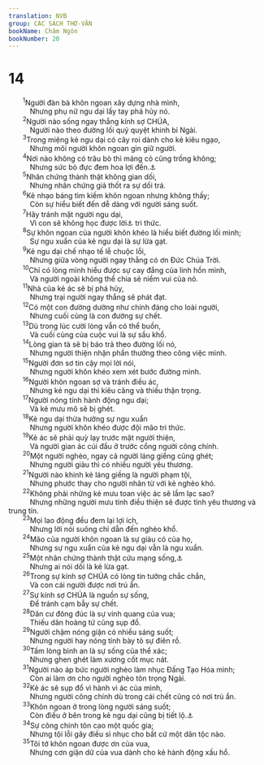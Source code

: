```yaml
---
translation: NVB
group: CÁC SÁCH THƠ-VĂN
bookName: Châm Ngôn 
bookNumber: 20
---
```


<div class="title"><h1>14</h1></div>
<span class="verse ch_14_1">  <sup>1</sup>Người đàn bà khôn ngoan xây dựng nhà mình, <br/>   Nhưng phụ nữ ngu dại lấy tay phá hủy nó. <br/></span>
<span class="verse ch_14_2">  <sup>2</sup>Người nào sống ngay thẳng kính sợ CHÚA, <br/>   Người nào theo đường lối quỷ quyệt khinh bỉ Ngài. <br/></span>
<span class="verse ch_14_3">  <sup>3</sup>Trong miệng kẻ ngu dại có cây roi dành cho kẻ kiêu ngạo, <br/>   Nhưng môi người khôn ngoan gìn giữ người. <br/></span>
<span class="verse ch_14_4">  <sup>4</sup>Nơi nào không có trâu bò thì máng cỏ cũng trống không; <br/>   Nhưng sức bò đực đem hoa lợi đến.<a data-toggle="tooltip" data-placement="bottom" title="Hoa lợi nhiều là do sức bò đực">⚓</a><br/></span>
<span class="verse ch_14_5">  <sup>5</sup>Nhân chứng thành thật không gian dối, <br/>   Nhưng nhân chứng giả thốt ra sự dối trá. <br/></span>
<span class="verse ch_14_6">  <sup>6</sup>Kẻ nhạo báng tìm kiếm khôn ngoan nhưng không thấy; <br/>   Còn sự hiểu biết đến dễ dàng với người sáng suốt. <br/></span>
<span class="verse ch_14_7">  <sup>7</sup>Hãy tránh mặt người ngu dại, <br/>   Vì con sẽ không học được lời<a data-toggle="tooltip" data-placement="bottom" title="Nt: môi">⚓</a> tri thức. <br/></span>
<span class="verse ch_14_8">  <sup>8</sup>Sự khôn ngoan của người khôn khéo là hiểu biết đường lối mình; <br/>   Sự ngu xuẩn của kẻ ngu dại là sự lừa gạt. <br/></span>
<span class="verse ch_14_9">  <sup>9</sup>Kẻ ngu dại chế nhạo tế lễ chuộc lỗi, <br/>   Nhưng giữa vòng người ngay thẳng có ơn Đức Chúa Trời. <br/></span>
<span class="verse ch_14_10">  <sup>10</sup>Chỉ có lòng mình hiểu được sự cay đắng của linh hồn mình, <br/>   Và người ngoài không thể chia sẻ niềm vui của nó. <br/></span>
<span class="verse ch_14_11">  <sup>11</sup>Nhà của kẻ ác sẽ bị phá hủy, <br/>   Nhưng trại người ngay thẳng sẽ phát đạt. <br/></span>
<span class="verse ch_14_12">  <sup>12</sup>Có một con đường dường như chính đáng cho loài người, <br/>   Nhưng cuối cùng là con đường sự chết. <br/></span>
<span class="verse ch_14_13">  <sup>13</sup>Dù trong lúc cười lòng vẫn có thể buồn, <br/>   Và cuối cùng của cuộc vui là sự sầu khổ. <br/></span>
<span class="verse ch_14_14">  <sup>14</sup>Lòng gian tà sẽ bị báo trả theo đường lối nó, <br/>   Nhưng người thiện nhận phần thưởng theo công việc mình. <br/></span>
<span class="verse ch_14_15">  <sup>15</sup>Người đơn sơ tin cậy mọi lời nói, <br/>   Nhưng người khôn khéo xem xét bước đường mình. <br/></span>
<span class="verse ch_14_16">  <sup>16</sup>Người khôn ngoan sợ và tránh điều ác, <br/>   Nhưng kẻ ngu dại thì kiêu căng và thiếu thận trọng. <br/></span>
<span class="verse ch_14_17">  <sup>17</sup>Người nóng tính hành động ngu dại; <br/>   Và kẻ mưu mô sẽ bị ghét. <br/></span>
<span class="verse ch_14_18">  <sup>18</sup>Kẻ ngu dại thừa hưởng sự ngu xuẩn <br/>   Nhưng người khôn khéo được đội mão tri thức. <br/></span>
<span class="verse ch_14_19">  <sup>19</sup>Kẻ ác sẽ phải quỳ lạy trước mặt người thiện, <br/>   Và người gian ác cúi đầu ở trước cổng người công chính. <br/></span>
<span class="verse ch_14_20">  <sup>20</sup>Một người nghèo, ngay cả người láng giềng cũng ghét; <br/>   Nhưng người giàu thì có nhiều người yêu thương. <br/></span>
<span class="verse ch_14_21">  <sup>21</sup>Người nào khinh kẻ láng giềng là người phạm tội, <br/>   Nhưng phước thay cho người nhân từ với kẻ nghèo khó. <br/></span>
<span class="verse ch_14_22">  <sup>22</sup>Không phải những kẻ mưu toan việc ác sẽ lầm lạc sao? <br/>   Nhưng những người mưu tính điều thiện sẽ được tình yêu thương và trung tín. <br/></span>
<span class="verse ch_14_23">  <sup>23</sup>Mọi lao động đều đem lại lợi ích, <br/>   Nhưng lời nói suông chỉ dẫn đến nghèo khổ. <br/></span>
<span class="verse ch_14_24">  <sup>24</sup>Mão của người khôn ngoan là sự giàu có của họ, <br/>   Nhưng sự ngu xuẩn của kẻ ngu dại vẫn là ngu xuẩn. <br/></span>
<span class="verse ch_14_25">  <sup>25</sup>Một nhân chứng thành thật cứu mạng sống,<a data-toggle="tooltip" data-placement="bottom" title="Nt: linh hồn">⚓</a><br/>   Nhưng ai nói dối là kẻ lừa gạt. <br/></span>
<span class="verse ch_14_26">  <sup>26</sup>Trong sự kính sợ CHÚA có lòng tin tưởng chắc chắn, <br/>   Và con cái người được nơi trú ẩn. <br/></span>
<span class="verse ch_14_27">  <sup>27</sup>Sự kính sợ CHÚA là nguồn sự sống, <br/>   Để tránh cạm bẫy sự chết. <br/></span>
<span class="verse ch_14_28">  <sup>28</sup>Dân cư đông đúc là sự vinh quang của vua; <br/>   Thiếu dân hoàng tử cũng sụp đổ. <br/></span>
<span class="verse ch_14_29">  <sup>29</sup>Người chậm nóng giận có nhiều sáng suốt; <br/>   Nhưng người hay nóng tính bày tỏ sự điên rồ. <br/></span>
<span class="verse ch_14_30">  <sup>30</sup>Tấm lòng bình an là sự sống của thể xác; <br/>   Nhưng ghen ghét làm xương cốt mục nát. <br/></span>
<span class="verse ch_14_31">  <sup>31</sup>Người nào áp bức người nghèo làm nhục Đấng Tạo Hóa mình; <br/>   Còn ai làm ơn cho người nghèo tôn trọng Ngài. <br/></span>
<span class="verse ch_14_32">  <sup>32</sup>Kẻ ác sẽ sụp đổ vì hành vi ác của mình, <br/>   Nhưng người công chính dù trong cái chết cũng có nơi trú ẩn. <br/></span>
<span class="verse ch_14_33">  <sup>33</sup>Khôn ngoan ở trong lòng người sáng suốt; <br/>   Còn điều ở bên trong kẻ ngu dại cũng bị tiết lộ.<a data-toggle="tooltip" data-placement="bottom" title="LXX: còn lòng kẻ ngu dại không biết sự khôn ngoan">⚓</a><br/></span>
<span class="verse ch_14_34">  <sup>34</sup>Sự công chính tôn cao một quốc gia; <br/>   Nhưng tội lỗi gây điều sỉ nhục cho bất cứ một dân tộc nào. <br/></span>
<span class="verse ch_14_35">  <sup>35</sup>Tôi tớ khôn ngoan được ơn của vua, <br/>   Nhưng cơn giận dữ của vua dành cho kẻ hành động xấu hổ. <br/></span>
